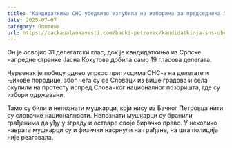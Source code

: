 ```yaml
---
title: "Кандидаткиња СНС убедљиво изгубила на изборима за председника Матице словачке"
date: 2025-07-07
category: Општина
url: https://backapalankavesti.com/backi-petrovac/kandidatkinja-sns-ubedljivo-izgubila-na-izborima-za-predsednika-matice-slovacke/
---
```


Он је освојио 31 делегатски глас, док је кандидаткиња из Српске напредне странке Јасна Кохутова добила само 19 гласова делегата.

Червенак је победу однео упркос притисцима СНС-а на делегате и њихове породице, због чега су се Словаци из више градова и села окупили на протесту испред Словачког националног позоришта, где су избори одржавани.

Тамо су били и непознати мушкарци, који нису из Бачког Петровца нити су словачке националности. Непознати мушкарци су бранили грађанима да уђу у зграду и остваре своје бирачко право. У неколико наврата мушкарци су и физички насрнули на грађане, на шта полиција није реаговала.
